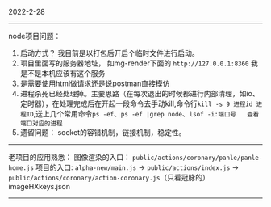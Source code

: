 2022-2-28

--- 
node项目问题：
1. 启动方式？ 我目前是以打包后开启个临时文件进行启动。
2. 项目里面写的服务器地址， 如mg-render下面的 `http://127.0.0.1:8360` 我是不是本机应该有这个服务
3. 是需要使用html做请求还是说postman直接模仿
4. 进程杀死已经处理掉。主要思路（在每次退出的时候都进行内部清理，如io、定时器），在处理完成后在开起一段命令去手动kill,命令行`kill -s 9 进程id 进程ID`,送上几个常用命令`ps -ef`、`ps -ef |grep node`、`lsof -i:端口号   查看端口对应的进程`
5. 遗留问题： socket的容错机制，链接机制，稳定性。


--- 
老项目的应用熟悉：
图像渲染的入口： `public/actions/coronary/panle/panle-home.js`
项目的入口: `alpha-new/main.js` -> `public/actions/index.js` -> `public/actions/coronary/action-coronary.js`（只看冠脉的）imageHXkeys.json

---